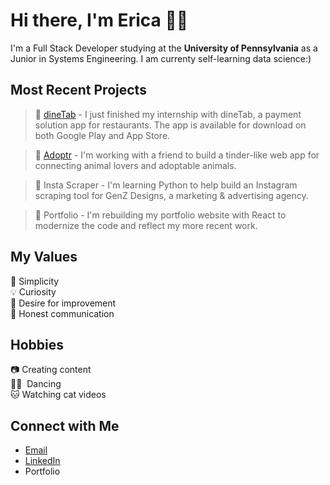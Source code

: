 # Hi there, I'm Erica 👋🏼
I'm a Full Stack Developer studying at the **University of Pennsylvania** as a Junior in Systems Engineering. I am currenty self-learning data science:)

## Most Recent Projects
> 🍴 [dineTab](https://dinetab.com/) - I just finished my internship with dineTab, a payment solution app for restaurants. The app is available for download on both Google Play and App Store. 

> 🐾 [Adoptr](https://github.com/GrandMothersill/adoptr) - I'm working with a friend to build a tinder-like web app for connecting animal lovers and adoptable animals.

> 🔎 Insta Scraper - I'm learning Python to help build an Instagram scraping tool for GenZ Designs, a marketing & advertising agency.

> 📓 Portfolio - I'm rebuilding my portfolio website with React to modernize the code and reflect my more recent work.

## My Values
🌱 Simplicity <br />
💡 Curiosity <br />
🧠 Desire for improvement <br />
🤝 Honest communication 

## Hobbies
📷 Creating content <br/>
💃🏻 &nbsp;Dancing </br>
🐱 Watching cat videos

## Connect with Me
- [Email](mailto:ericasun@seas.upenn.edu) <br />
- [LinkedIn](https://www.linkedin.com/in/ericacodes/)
- Portfolio
